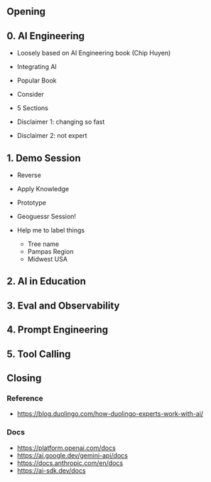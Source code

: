 ## Opening

## 0. AI Engineering

- Loosely based on AI Engineering book (Chip Huyen)
- Integrating AI
- Popular Book
- Consider

- 5 Sections
- Disclaimer 1: changing so fast
- Disclaimer 2: not expert

## 1. Demo Session

- Reverse
- Apply Knowledge
- Prototype

- Geoguessr Session!

- Help me to label things
  - Tree name
  - Pampas Region
  - Midwest USA

## 2. AI in Education

## 3. Eval and Observability

## 4. Prompt Engineering

## 5. Tool Calling

## Closing


### Reference

- https://blog.duolingo.com/how-duolingo-experts-work-with-ai/

### Docs

- https://platform.openai.com/docs
- https://ai.google.dev/gemini-api/docs
- https://docs.anthropic.com/en/docs
- https://ai-sdk.dev/docs